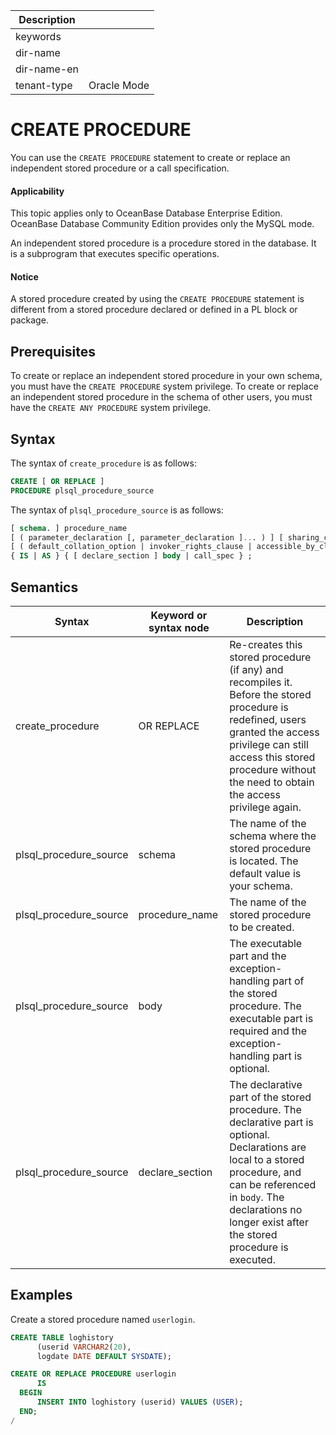 | Description   |                 |
|---------------|-----------------|
| keywords      |                 |
| dir-name      |                 |
| dir-name-en   |                 |
| tenant-type   | Oracle Mode     |


# CREATE PROCEDURE

You can use the `CREATE PROCEDURE` statement to create or replace an independent stored procedure or a call specification.
  <main id="notice" >
    <h4>Applicability</h4>
    <p>This topic applies only to OceanBase Database Enterprise Edition. OceanBase Database Community Edition provides only the MySQL mode. </p>
  </main>

An independent stored procedure is a procedure stored in the database. It is a subprogram that executes specific operations.
  <main id="notice" type='notice'>
    <h4>Notice</h4>
    <p>A stored procedure created by using the <code>CREATE PROCEDURE</code> statement is different from a stored procedure declared or defined in a PL block or package. </p>
  </main>

Prerequisites
-------------------------

To create or replace an independent stored procedure in your own schema, you must have the `CREATE PROCEDURE` system privilege. To create or replace an independent stored procedure in the schema of other users, you must have the `CREATE ANY PROCEDURE` system privilege.

Syntax
-----------------------

The syntax of `create_procedure` is as follows:

```sql
CREATE [ OR REPLACE ]
PROCEDURE plsql_procedure_source
```



The syntax of `plsql_procedure_source` is as follows:

```sql
[ schema. ] procedure_name
[ ( parameter_declaration [, parameter_declaration ]... ) ] [ sharing_clause ]
[ ( default_collation_option | invoker_rights_clause | accessible_by_clause)... ]
{ IS | AS } { [ declare_section ] body | call_spec } ;
```



Semantics
-----------------------



| Syntax | Keyword or syntax node | Description |
|------------------------|-----------------|---------------------------------------------------------------------------------------|
| create_procedure | OR REPLACE | Re-creates this stored procedure (if any) and recompiles it.  Before the stored procedure is redefined, users granted the access privilege can still access this stored procedure without the need to obtain the access privilege again.  |
| plsql_procedure_source | schema | The name of the schema where the stored procedure is located. The default value is your schema.  |
| plsql_procedure_source | procedure_name | The name of the stored procedure to be created.  |
| plsql_procedure_source | body | The executable part and the exception-handling part of the stored procedure. The executable part is required and the exception-handling part is optional.  |
| plsql_procedure_source | declare_section | The declarative part of the stored procedure. The declarative part is optional. Declarations are local to a stored procedure, and can be referenced in `body`. The declarations no longer exist after the stored procedure is executed.  |



Examples
-----------------------

Create a stored procedure named `userlogin`.

```sql
CREATE TABLE loghistory
      (userid VARCHAR2(20),
      logdate DATE DEFAULT SYSDATE);

CREATE OR REPLACE PROCEDURE userlogin
      IS
  BEGIN
      INSERT INTO loghistory (userid) VALUES (USER);
  END;
/
```


